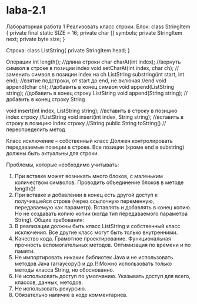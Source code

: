 # laba-2.1
Лабораторная работа 1
Реализовать класс строки.
Блок:
class StringItem
{
	private final static SIZE = 16;
	private char [] symbols;
	private StringItem next;
	private byte size;
}

Строка:
class ListString{
	private StringItem head;
}

Операции
int length();                              //длина строки
char charAt(int index);                    //вернуть символ в строке в позиции index
void setCharAt(int index, char ch);        //заменить символ в позиции index на ch
ListString substring(int start, int end);  //взятие подстроки, от start до end, не включая
                                           //end
void append(char ch);                      //добавить в конец символ
void append(ListString string);            //добавить в конец строку ListString
void append(String string);                //добавить в конец строку String

void insert(int index, ListString string); //вставить в строку в позицию index строку
                                           //ListString
void insert(int index, String string);     //вставить в строку в позицию index строку
                                           //String
public String toString()                   //переопределить метод 

Класс исключение – собственный класс
Должен контролировать передаваемые позиции в строке. Все позиции (кроме end в substring) должны быть актуальны для строки. 

Проблемы, которые необходимо учитывать:
1. При вставке может возникать много блоков, с маленьким количеством символов. Проводить объединение блоков в методе length()!
2. При вставке и добавлении в конец есть другой доступ к получившейся строке (через ссылочную переменную, передаваемую как параметр). Вставлять и добавлять в конец копию. Но не создавать копию копии (когда тип передаваемого параметра String).
Общие требования:
1. В реализации должны быть класс ListString и собственный класс исключения. Все другие класс могут быть только внутренними.
2. Качество кода. Грамотное проектирование. Функциональная прочность вспомогательных методов. Оптимизация по времени и по памяти.
3. Не импортировать никаких библиотек Java и не использовать методов Java (arraycopy() и др.)! Можно использовать только методы класса String, но обоснованно.
4. Не использовать доступ по умолчанию. Указывать доступ для всего, классов, данных, методов.
5. Не использовать рекурсию.
6. Обязательно наличие в коде комментариев.

